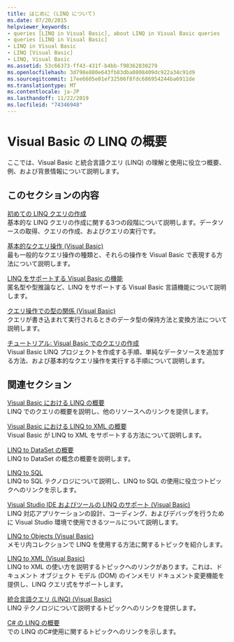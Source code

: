 ```yaml
---
title: はじめに (LINQ について)
ms.date: 07/20/2015
helpviewer_keywords:
- queries [LINQ in Visual Basic], about LINQ in Visual Basic queries
- queries [LINQ in Visual Basic]
- LINQ in Visual Basic
- LINQ [Visual Basic]
- LINQ, Visual Basic
ms.assetid: 53c66373-ff43-431f-b4bb-f98362830279
ms.openlocfilehash: 3d798e880e643fb83dba0808409dc922a34c91d9
ms.sourcegitcommit: 17ee6605e01ef32506f8fdc686954244ba6911de
ms.translationtype: MT
ms.contentlocale: ja-JP
ms.lasthandoff: 11/22/2019
ms.locfileid: "74346948"
---
```

# <a name="getting-started-with-linq-in-visual-basic"></a>Visual Basic の LINQ の概要
ここでは、Visual Basic と統合言語クエリ (LINQ) の理解と使用に役立つ概要、例、および背景情報について説明します。  
  
## <a name="in-this-section"></a>このセクションの内容  
 [初めての LINQ クエリの作成](../../../../visual-basic/programming-guide/concepts/linq/writing-your-first-linq-query.md)  
 基本的な LINQ クエリの作成に関する3つの段階について説明します。データソースの取得、クエリの作成、およびクエリの実行です。  
  
 [基本的なクエリ操作 (Visual Basic)](../../../../visual-basic/programming-guide/concepts/linq/basic-query-operations.md)  
 最も一般的なクエリ操作の種類と、それらの操作を Visual Basic で表現する方法について説明します。  
  
 [LINQ をサポートする Visual Basic の機能](../../../../visual-basic/programming-guide/concepts/linq/features-that-support-linq.md)  
 匿名型や型推論など、LINQ をサポートする Visual Basic 言語機能について説明します。  
  
 [クエリ操作での型の関係 (Visual Basic)](../../../../visual-basic/programming-guide/concepts/linq/type-relationships-in-query-operations.md)  
 クエリが書き込まれて実行されるときのデータ型の保持方法と変換方法について説明します。  
  
 [チュートリアル: Visual Basic でのクエリの作成](../../../../visual-basic/programming-guide/concepts/linq/walkthrough-writing-queries.md)  
 Visual Basic LINQ プロジェクトを作成する手順、単純なデータソースを追加する方法、および基本的なクエリ操作を実行する手順について説明します。  
  
## <a name="related-sections"></a>関連セクション  
 [Visual Basic における LINQ の概要](../../../../visual-basic/programming-guide/language-features/linq/introduction-to-linq.md)  
 LINQ でのクエリの概要を説明し、他のリソースへのリンクを提供します。  
  
 [Visual Basic における LINQ to XML の概要](../../../../visual-basic/programming-guide/language-features/xml/overview-of-linq-to-xml.md)  
 Visual Basic が LINQ to XML をサポートする方法について説明します。  
  
 [LINQ to DataSet の概要](../../../../framework/data/adonet/linq-to-dataset-overview.md)  
 LINQ to DataSet の概念の概要を説明します。  
  
 [LINQ to SQL](../../../../framework/data/adonet/sql/linq/index.md)  
 LINQ to SQL テクノロジについて説明し、LINQ to SQL の使用に役立つトピックへのリンクを示します。  
  
 [Visual Studio IDE およびツールの LINQ のサポート (Visual Basic)](../../../../visual-basic/programming-guide/concepts/linq/visual-studio-ide-and-tools-support-for-linq.md)  
 LINQ 対応アプリケーションの設計、コーディング、およびデバッグを行うために Visual Studio 環境で使用できるツールについて説明します。  
  
 [LINQ to Objects (Visual Basic)](../../../../visual-basic/programming-guide/concepts/linq/linq-to-objects.md)  
 メモリ内コレクションで LINQ を使用する方法に関するトピックを紹介します。  
  
 [LINQ to XML (Visual Basic)](../../../../visual-basic/programming-guide/concepts/linq/linq-to-xml.md)  
 LINQ to XML の使い方を説明するトピックへのリンクがあります。これは、ドキュメント オブジェクト モデル (DOM) のインメモリ ドキュメント変更機能を提供し、LINQ クエリ式をサポートします。  
  
 [統合言語クエリ (LINQ) (Visual Basic)](../../../../visual-basic/programming-guide/concepts/linq/index.md)  
 LINQ テクノロジについて説明するトピックへのリンクを提供します。  
  
 [C# の LINQ の概要](/dotnet/csharp/programming-guide/concepts/linq/)  
 での LINQ のC#使用に関するトピックへのリンクを示します。
